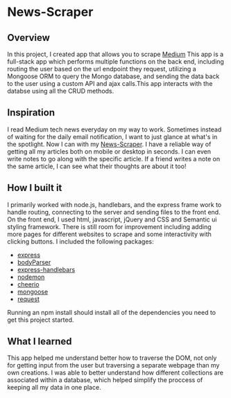 # News-Scraper

## Overview

In this project, I created app that allows you to scrape [Medium](https://medium.com/) This app is a full-stack app which performs multiple functions on the back end, including routing the user based on the url endpoint they request, utilizing a Mongoose ORM to query the Mongo database, and sending the data back to the user using a custom API and ajax calls.This app interacts with the databse using all the CRUD methods.


## Inspiration
I read Medium tech news everyday on my way to work. Sometimes instead of waiting for the daily email notification, I want to just glance at what's in the spotlight. Now I can with my [News-Scraper](https://ak-mongo-scraper.herokuapp.com/). I have a reliable way of getting all my articles both on mobile or desktop in seconds. I can even write notes to go along with the specific article. If a friend writes a note on the same article, I can see what their thoughts are about it too!


## How I built it

I primarily worked with node.js, handlebars, and the express frame work to handle routing, connecting to the server and sending files to the front end. On the front end, I used html, javascript, jQuery and CSS and Semantic ui styling framework.
There is still room for improvement including adding more pages for different websites to scrape and some interactivity with clicking buttons. I included the following packages:
* [express](https://www.npmjs.com/package/express)
* [bodyParser](https://www.npmjs.com/package/body-parser)
* [express-handlebars](https://www.npmjs.com/package/express-handlebars)
* [nodemon](https://www.npmjs.com/package/nodemon)
* [cheerio](https://www.npmjs.com/package/cheerio)
* [mongoose](https://www.npmjs.com/package/mongoose)
* [request](https://www.npmjs.com/package/request)

Running an npm install should install all of the dependencies you need to get this project started.

## What I learned
This app helped me understand better how to traverse the DOM, not only for getting input from the user but traversing a separate webpage than my own creations. I was able to better understand how different collections are associated within a database, which helped simplify the proccess of keeping all my data in one place.
